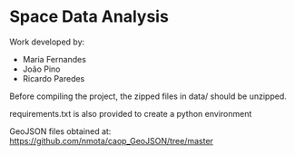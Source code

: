 # Space Data Analysis 

Work developed by:
* Maria Fernandes
* João Pino
* Ricardo Paredes

Before compiling the project, the zipped files in data/ should be unzipped.

requirements.txt is also provided to create a python environment

GeoJSON files obtained at: https://github.com/nmota/caop_GeoJSON/tree/master